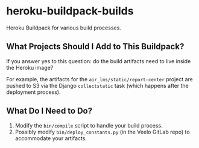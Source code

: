 # heroku-buildpack-builds

Heroku Buildpack for various build processes.

## What Projects Should I Add to This Buildpack?

If you answer yes to this question: do the build artifacts need to live inside
the Heroku image?

For example, the artifacts for the `air_lms/static/report-center` project are
pushed to S3 via the Django `collectstatic` task (which happens after the
deployment process).

## What Do I Need to Do?

1. Modify the `bin/compile` script to handle your build process.
1. Possibly modify `bin/deploy_constants.py` (in the Veelo GitLab repo) to
   accommodate your artifacts.
